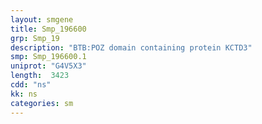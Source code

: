 ```yaml
---
layout: smgene
title: Smp_196600
grp: Smp_19
description: "BTB:POZ domain containing protein KCTD3"
smp: Smp_196600.1
uniprot: "G4V5X3"
length:  3423
cdd: "ns"
kk: ns
categories: sm
---
```

